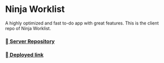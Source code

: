 # Ninja Worklist
A highly optimized and fast to-do app with great features.
This is the client repo of Ninja Worklist.

### 🔗[ Server Repository](https://github.com/Suman-Jaiswal/ninja-worklist-server.git) 
### 🔗[ Deployed link](https://worklist-plan.netlify.app/) 

